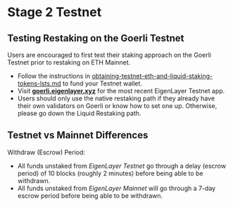 # Stage 2 Testnet

## Testing Restaking on the Goerli Testnet

Users are encouraged to first test their staking approach on the Goerli Testnet prior to restaking on ETH Mainnet.

- Follow the instructions in [obtaining-testnet-eth-and-liquid-staking-tokens-lsts.md](obtaining-testnet-eth-and-liquid-staking-tokens-lsts.md "mention") to fund your Testnet wallet.
- Visit [**goerli.eigenlayer.xyz**](https://goerli.eigenlayer.xyz/) for the most recent EigenLayer Testnet app.
- Users should only use the native restaking path if they already have their own validators on Goerli or know how to set one up. Otherwise, please go down the Liquid Restaking path.

## Testnet vs Mainnet Differences

Withdraw (Escrow) Period:

- All funds unstaked from _EigenLayer Testnet_ go through a delay (escrow period) of 10 blocks (roughly 2 minutes) before being able to be withdrawn.
- All funds unstaked from _EigenLayer Mainnet_ will go through a 7-day escrow period before being able to be withdrawn.
